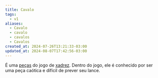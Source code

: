 ```yaml
---
title: Cavalo
tags:
  - v1
aliases:
  - Cavalo
  - cavalo
  - cavalos
  - Cavalos
created_at: 2024-07-26T13:21:33-03:00
updated_at: 2024-08-07T17:42:56-03:00
---
```


É uma [peças](../06/Xadrez_Pecas.md) do jogo de [xadrez](../../../../sementes/2024/07/06/2024-07-06-Xadrez.md). Dentro do jogo, ele é conhecido por ser uma peça caótica e difícil de prever seu lance.